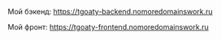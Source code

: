 Мой бэкенд: https://tgoaty-backend.nomoredomainswork.ru

Мой фронт:  https://tgoaty-frontend.nomoredomainswork.ru